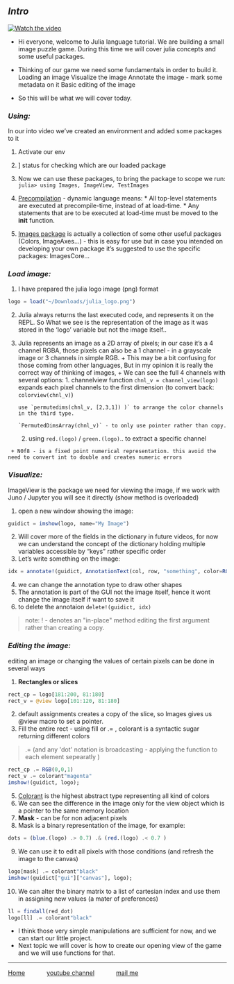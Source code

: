 ## **_Intro_**


[![Watch the video](https://yt-embed.herokuapp.com/embed?v=aml-hVfg7XU)](https://youtu.be/aml-hVfg7XU "Images basics video")


* Hi everyone, welcome to Julia language tutorial.  We are building a small image puzzle game. During this time we will cover julia concepts and some useful packages.

* Thinking of our game we need some fundamentals in order to build it.
Loading an image
Visualize the image
Annotate the image - mark some metadata on it
Basic editing of the image
* So this will be what we will cover today.


### **_Using:_**
In our into video we’ve created an environment and added some packages to it
   1. Activate our env
   2. ] status for checking which are our loaded package

   3. Now we can use these packages, to bring the package to scope we run: ``` julia> using Images, ImageView, TestImages```
   4. [Precompilation](https://stackoverflow.com/questions/40116045 "exteinson on pre-compilation: stackoverflow") - dynamic language means:
    * All top-level statements are executed at precompile-time, instead of at load-time.
    * Any statements that are to be executed at load-time must be moved to the __init__ function.
   5. [Images package](https://juliaimages.org/latest/pkgs/#page_packages_index-1 "packages under Images") is actually a collection of some other useful packages (Colors, ImageAxes…) - this is easy for use but in case you intended on developing your own package it’s suggested to use the specific packages: ImagesCore…



### **_Load image:_**
  1. I have prepared the julia logo image (png) format
   ```julia
   logo = load("~/Downloads/julia_logo.png")
   ```
  2. Julia always returns the last executed code, and represents it on the REPL. So What we see is the representation of the image as it was stored in the ‘logo’ variable but not the image itself..
  3.  Julia represents an image as a 2D array of pixels;  in our case it’s a 4 channel RGBA, those pixels can also be a 1 channel -  in a grayscale image or 3 channels in simple RGB.
    + This may be a bit confusing for those coming from other languages, But in my opinion it is really the correct way of thinking of images,
    + We can see the full 4 channels with several options:
          1. channelview function `chnl_v = channel_view(logo)` expands each pixel channels to the first dimension (to convert back: `colorview(chnl_v)`)

          use `permutedims(chnl_v, [2,3,1]) )` to arrange the color channels in the third type.

          `PermutedDimsArray(chnl_v)` - to only use pointer rather than copy.

         2. using `red.(logo)` / `green.(logo)`.. to extract a  specific channel

     + N0f8 - is a fixed point numerical representation. this avoid the need to convert int to double and creates numeric errors


### **_Visualize:_**
ImageView is the package we need for viewing the image, if we work with Juno / Jupyter you will see it directly (show method is overloaded)
  1. open a new window showing the image:
  ```Julia
  guidict = imshow(logo, name="My Image")
  ```
  2. Will cover more of the fields in the dictionary in future videos, for now we can understand the concept of the dictionary holding multiple variables accessible by “keys” rather specific order
  3. Let’s write something on the image:
   ```Julia
   idx = annotate!(guidict, AnnotationText(col, row, "something", color=RGB(0,0,1), fontsize=15))
  ```
  4. we can change the annotation type to draw other shapes
  5. The annotation is part of the GUI not the image itself, hence it wont change the image itself if want to save it
  6. to delete the annotaion `delete!(guidict, idx)`
  > note: ! - denotes an "in-place" method editing the first argument rather than creating a copy.

### **_Editing the image:_**
editing an image or changing the values of certain pixels can be done in several ways
  1. **Rectangles or slices**
  ```julia
  rect_cp = logo[181:200, 81:180]
  rect_v = @view logo[101:120, 81:180]
  ```
  2. default assignments creates a copy of the slice, so Images gives us @view macro to set a pointer.
  4. Fill the entire rect - using fill or .= , colorant is a syntactic sugar returning different colors
  > .= (and any 'dot' notation is broadcasting - applying the function to each element sepearatly )

  ```julia
  rect_cp .= RGB(0,0,1)
  rect_v .= colorant"magenta"
  imshow!(guidict, logo);
  ```
  5. [Colorant](https://github.com/JuliaGraphics/ColorTypes.jl "color type") is the highest abstract type representing all kind of colors
  6. We can see the difference in the image only for the view object which is a pointer to the same memory location
  7. **Mask** - can be for non adjacent pixels
  8. Mask is a binary representation of the image, for example:
  ```julia
  dots = (blue.(logo) .> 0.7) .& (red.(logo) .< 0.7 )
  ```
  9. We can use it to edit all pixels with those conditions (and refresh the image to the canvas)
  ```Julia
  logo[mask] .= colorant"black"
  imshow!(guidict["gui"]["canvas"], logo);
  ```
  10. We can alter the binary matrix to a list of cartesian index and use them in assigning new values (a mater of preferences)
  ```julia
  ll = findall(red_dot)
  logo[ll] .= colorant"black"
  ```

* I think those very simple manipulations are sufficient for now, and we can start our little project.
* Next topic we will cover is how to create our opening view of the game and we will use functions for that.

---
[Home](/index "all tutorial")    &emsp;&emsp;&emsp;    [youtube channel](https://www.youtube.com/playlist?list=PLfH1V5m5U7OyEHo82rQSuhzM_NPKubeb8 "My Channel")  &emsp;&emsp;&emsp;  [mail me](mailto:yayo.prg@gmail.com "yayo.prg@gmail.com")
